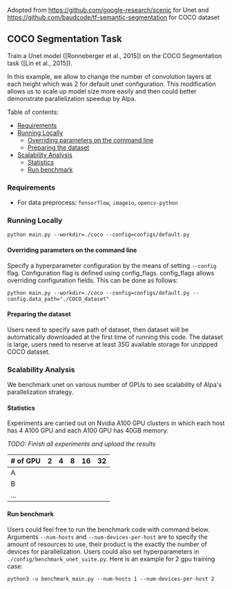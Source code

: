 Adopted from https://github.com/google-research/scenic for Unet and 
https://github.com/baudcode/tf-semantic-segmentation for COCO dataset

## COCO Segmentation Task

Train a Unet model ([Ronneberger et al., 2015]) on the COCO Segmentation task ([Lin et al., 2015]).

In this example, we allow to change the number of convolution layers at each height which was 2 for default unet configuration. This modification allows us to scale up model size more easily and then could better demonstrate parallelization speedup by Alpa. 

Table of contents:

- [Requirements](#requirements)
- [Running Locally](#running-locally)
  - [Overriding parameters on the command line](#overriding-parameters-on-the-command-line)
  - [Preparing the dataset](#preparing-the-dataset)
- [Scalability Analysis](#scalability-analysis)
  - [Statistics](#statistics)
  - [Run benchmark](#run-benchmark)

### Requirements
* For data preprocess: `Tensorflow`, `imageio`, `opencv-python`

### Running Locally

```shell
python main.py --workdir=./coco --config=configs/default.py
```

#### Overriding parameters on the command line

Specify a hyperparameter configuration by the means of setting `--config` flag. Configuration flag is defined using config_flags. config_flags allows overriding configuration fields. This can be done as follows:

```shell
python main.py --workdir=./coco --config=configs/default.py --config.data_path="./COCO_dataset"
```

#### Preparing the dataset

Users need to specify save path of dataset, then dataset will be automatically downloaded at the first time of running this code. The dataset is large, users need to reserve at least 35G available storage for unzipped COCO dataset. 


### Scalability Analysis

We benchmark unet on various number of GPUs to see scalability of Alpa's parallelization strategy. 

#### Statistics

Experiments are carried out on Nvidia A100 GPU clusters in which each host has 4 A100 GPU and each A100 GPU has 40GB memory. 

*TODO: Finish all experiments and upload the results*

| # of GPU   | 2 | 4 | 8 | 16 | 32 |
| :------ | -----: | -------: | -------------: | ----------: | :---------------------------------------- |
| A | | | | | |
| B | | | | | |
| ... | | | | | |

#### Run benchmark

Users could feel free to run the benchmark code with command below. Arguments `--num-hosts` and `--num-devices-per-host` are to specify the amount of resources to use, their product is the exactly the number of devices for parallelization. Users could also set hyperparameters in `./config/benchmark_unet_suite.py`. Here is an example for 2 gpu training case:

```shell
python3 -u benchmark_main.py --num-hosts 1 --num-devices-per-host 2
```



